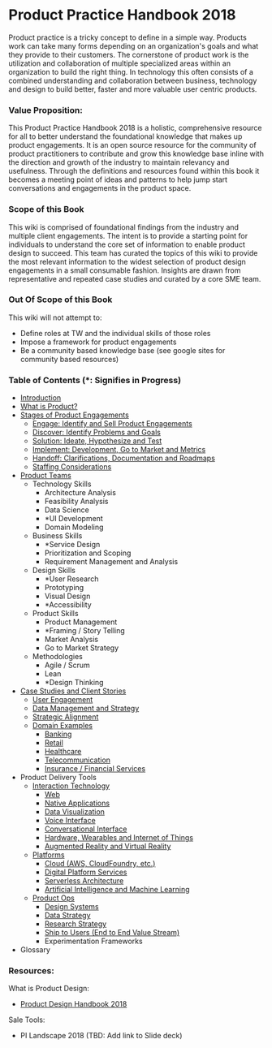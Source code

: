 # Product Practice Handbook 2018

Product practice is a tricky concept to define in a simple way. Products work can take many forms depending on an organization's goals and what they provide to their customers. The cornerstone of product work is the utilization and collaboration of multiple specialized areas within an organization to build the right thing. In technology this often consists of a combined understanding and collaboration between business, technology and design to build better, faster and more valuable user centric products.

### Value Proposition:

This Product Practice Handbook 2018 is a holistic, comprehensive resource for all to better understand the foundational knowledge that makes up product engagements. It is an open source resource for the community of product practitioners to contribute and grow this knowledge base inline with the direction and growth of the industry to maintain relevancy and usefulness. Through the definitions and resources found within this book it becomes a meeting point of ideas and patterns to help jump start conversations and engagements in the product space.

### Scope of this Book

This wiki is comprised of foundational findings from the industry and multiple client engagements. The intent is to provide a starting point for individuals to understand the core set of information to enable product design to succeed. This team has curated the topics of this wiki to provide the most relevant information to the widest selection of product design engagements in a small consumable fashion. Insights are drawn from representative and repeated case studies and curated by a core SME team.

### Out Of Scope of this Book

This wiki will not attempt to:

* Define roles at TW and the individual skills of those roles
* Impose a framework for product engagements
* Be a community based knowledge base \(see google sites for community based resources\)

### Table of Contents \(\*: Signifies in Progress\)

* [Introduction](/README.md)
* [What is Product?](/chapter1.md)
* [Stages of Product Engagements](/creating-a-product-innovation-engagment.md)
  * [Engage: Identify and Sell Product Engagements](/creating-a-product-innovation-engagment/identify-product-engagements.md)
  * [Discover: Identify Problems and Goals](/creating-a-product-innovation-engagment/identify-problems-and-goals.md)
  * [Solution: Ideate, Hypothesize and Test](/creating-a-product-innovation-engagment/ideate-hypothesize-and-test.md)
  * [Implement: Development, Go to Market and Metrics](/creating-a-product-innovation-engagment/delivery.md)
  * [Handoff: Clarifications, Documentation and Roadmaps](/creating-a-product-innovation-engagment/roadmap-maintenance-and-handoffs.md)
  * [Staffing Considerations](/creating-a-product-innovation-engagment/staffing-considerations.md)
* [Product Teams](/product-innovation-teams.md)
  * Technology Skills
    * Architecture Analysis
    * Feasibility Analysis
    * Data Science
    * \*UI Development
    * Domain Modeling
  * Business Skills
    * \*Service Design
    * Prioritization and Scoping
    * Requirement Management and Analysis
  * Design Skills
    * \*User Research
    * Prototyping
    * Visual Design
    * \*Accessibility
  * Product Skills
    * Product Management
    * \*Framing / Story Telling
    * Market Analysis
    * Go to Market Strategy
  * Methodologies
    * Agile / Scrum
    * Lean
    * \*Design Thinking
* [Case Studies and Client Stories](/class-of-problems.md)
  * [User Engagement](/class-of-problems/user-engagement.md)
  * [Data Management and Strategy](/data.md)
  * [Strategic Alignment](/strategic-alignment.md)
  * [Domain Examples](/domains.md)
    * [Banking](/domains/banking.md)
    * [Retail](/domains/retail.md)
    * [Healthcare](/domains/healthcare.md)
    * [Telecommunication](/domains/telecommunication.md)
    * [Insurance / Financial Services](/domains/insurance-financial-services.md)
* Product Delivery Tools
  * [Interaction Technology](/interaction-tech.md)
    * [Web](/interaction-tech/web.md)
    * [Native Applications](/interaction-tech/native-applications.md)
    * [Data Visualization](/interaction-tech/data-visualization.md)
    * [Voice Interface](/interaction-tech/voice.md)
    * [Conversational Interface](/interaction-tech/conversational-interface.md)
    * [Hardware, Wearables and Internet of Things](/interaction-tech/hardware-wearables-and-internet-of-things.md)
    * [Augmented Reality and Virtual Reality](/interaction-tech/augmented-reality-and-virtual-reality.md)
  * [Platforms](/platforms.md)
    * [Cloud \(AWS, CloudFoundry, etc.\)](/platforms/cloud-aws-cloudfoundry-etc.md)
    * [Digital Platform Services](/platforms/digital-platform-services.md)
    * [Serverless Architecture](/platforms/serverless-architecture.md)
    * [Artificial Intelligence and Machine Learning](/platforms/artificial-intelligence-and-machine-learning.md)
  * [Product Ops](/product-ops.md)
    * [Design Systems](/product-ops/design-systems.md)
    * [Data Strategy](/product-ops/data-strategy.md)
    * [Research Strategy](/product-ops/research-strategy.md)
    * [Ship to Users \(End to End Value Stream\)](/product-ops/ship-to-users-path-to-production.md)
    * Experimentation Frameworks
* Glossary

### Resources:

What is Product Design:

* [Product Design Handbook 2018](/n-zeplo.gitbooks.io/thoughtworks-product-innovation-handbook-2018/content/)

Sale Tools:

* PI Landscape 2018 \(TBD: Add link to Slide deck\)



